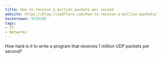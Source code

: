 ```yaml
---
title: How to receive a million packets per second
website: https://blog.cloudflare.com/how-to-receive-a-million-packets/
hackernews: 9726185
tags:
- IT
- Networks
---
```


How hard is it to write a program that receives 1 million UDP packets per second?
